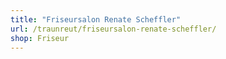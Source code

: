 ```yaml
---
title: "Friseursalon Renate Scheffler"
url: /traunreut/friseursalon-renate-scheffler/
shop: Friseur
---
```

